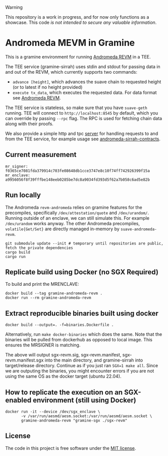 > [!WARNING]
> This repository is a work in progress, and for now only functions as a showcase. This code *is not intended to secure any valuable information*.

# Andromeda MEVM in Gramine

This is a gramine environment for running [Andromeda REVM](github.com/flashbots/suave-andromeda-revm) in a TEE.

The TEE service (gramine-sirrah) uses stdin and stdout for passing data in and out of the REVM, which currently supports two commands:
* `advance [height]`, which advances the suave chain to requested height (or to latest if no height provided)
* `execute tx_data`, which executes the requested data. For data format see [Andromeda REVM](github.com/flashbots/suave-andromeda-revm).

The TEE service is stateless, so make sure that you have `suave-geth` running. TEE will connect to `http://localhost:8545` by default, which you can override by passing `--rpc` flag. The RPC is used for fetching chain data along with their proofs.

We also provide a simple http and tpc [server](server.py) for handling requests to and from the TEE service, for example usage see [andromeda-sirrah-contracts](github.com/flashbots/andromeda-sirrah-contracts).

## Current measurement

```
mr_signer: f0365ce7081fda379914c703fe08648db1cce3747e8c10f74ff742926399f15a
mr_enclave: a9956056f8f39fffbe148eeb0285be7dc8a9034fd393d5f62a7b058c6ad5e82b
```

## Run locally

The Andromeda `revm-andromeda` relies on gramine features for the precompiles, specifically `/dev/attestation/quote` and `/dev/urandom/`.  
Running outside of an enclave, we can still simulate this. For example `/dev/urandom` works anyway. The other Andromeda precompiles, `volatile{Get/Set}` are directly managed in-memory by `suave-andromeda-revm`. 

```shell
git submodule update --init # temporary until repositories are public, fetch the private dependencies
cargo build
cargo run
```

## Replicate build using Docker (no SGX Required)
To build and print the MRENCLAVE:
```shell
docker build --tag gramine-andromeda-revm .
docker run --rm gramine-andromeda-revm
```

## Extract reproducible binaries built using docker

```shell
docker build --output=. -f=binaries.Dockerfile .
```
Alternatively, run `make docker-binaries` which does the same. Note that the binaries will be pulled from dockerhub as opposed to local image. This ensures the MRSIGNER is matching.  

The above will output sgx-revm.sig, sgx-revm.manifest, sgx-revm.manifest.sgx into the main directory, and gramine-sirrah into target/release directory. Continue as if you just ran `SGX=1 make all`. Since we are outputing the binaries, you might encounter errors if you are not using the same OS as the docker target (ubuntu 22.04).

## How to replicate the execution on an SGX-enabled environment (still using Docker)

```shell
docker run -it --device /dev/sgx_enclave \
       -v /var/run/aesmd/aesm.socket:/var/run/aesmd/aesm.socket \
       gramine-andromeda-revm "gramine-sgx ./sgx-revm"
```

## License

The code in this project is free software under the [MIT license](LICENSE).
